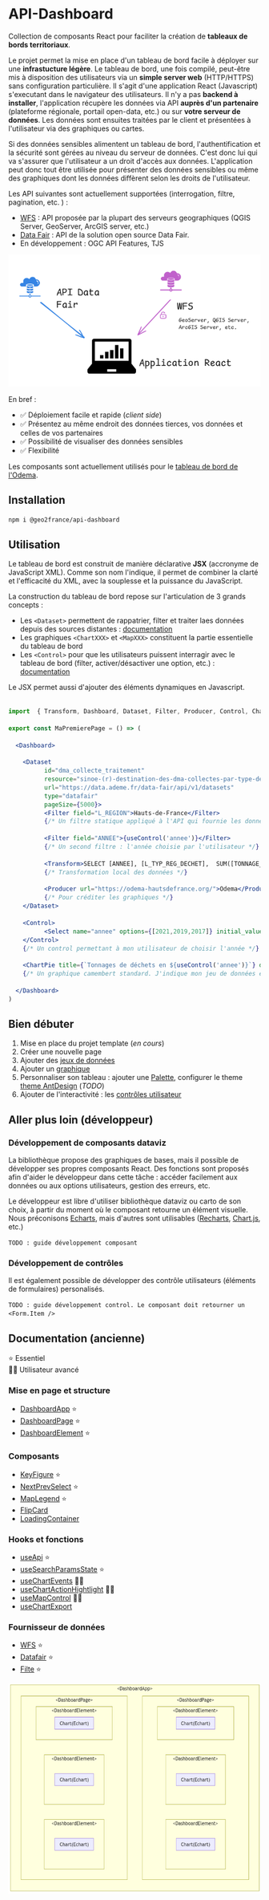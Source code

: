 # API-Dashboard

Collection de composants React pour faciliter la création de **tableaux de bords territoriaux**.

Le projet permet la mise en place d'un tableau de bord facile à déployer sur une **infrastucture légère**.
Le tableau de bord, une fois compilé, peut-être mis à disposition des utilisateurs via un **simple server web** (HTTP/HTTPS) sans configuration particulière.
Il s'agit d'une application React (Javascript) s'executant dans le navigateur des utilisateurs. Il n'y a pas **backend à installer**,
l'application récupère les données via API **auprès d'un partenaire** (plateforme régionale, portail open-data, etc.) ou sur **votre serveur de données**.
Les données sont ensuites traitées par le client et présentées à l'utilisateur via des graphiques ou cartes.

Si des données sensibles alimentent un tableau de bord, l'authentification et la sécurité sont gérées au niveau du serveur de données. C'est donc 
lui qui va s'assurer que l'utilisateur a un droit d'accès aux données. L'application peut donc tout être utilisée pour présenter
des données sensibles ou même des graphiques dont les données diffèrent selon les droits de l'utilisateur.

Les API suivantes sont actuellement supportées (interrogation, filtre, pagination, etc. ) :
- [WFS](src/data_providers/wfs/) : API proposée par la plupart des serveurs geographiques (QGIS Server, GeoServer, ArcGIS server, etc.)
- [Data Fair](src/data_providers/datafair/) : API de la solution open source Data Fair.
- En développement : OGC API Features, TJS

![diag](architecture_1.png)

En bref : 

- ✅ Déploiement facile et rapide (_client side_)
- ✅ Présentez au même endroit des données tierces, vos données et celles de vos partenaires
- ✅ Possibilité de visualiser des données sensibles
- ✅ Flexibilité

Les composants sont actuellement utilisés pour le [tableau de bord de l'Odema](https://github.com/geo2france/odema-dashboard).

## Installation

`npm i @geo2france/api-dashboard`


## Utilisation

Le tableau de bord est construit de manière déclarative **JSX** (accronyme de JavaScript XML).
Comme son nom l'indique, il permet de combiner la clarté et l'efficacité du XML, avec la souplesse et la puissance du JavaScript.

La construction du tableau de bord repose sur l'articulation de 3 grands concepts :

- Les `<Dataset>` permettent de rappatrier, filter et traiter laes données depuis des sources distantes : [documentation](./src/components/Dataset/README.md)
- Les graphiques `<ChartXXX>` et `<MapXXX>` constituent la partie essentielle du tableau de bord
- Les `<Control>` pour que les utilisateurs puissent interragir avec le tableau de bord (filter, activer/désactiver une option, etc.) : [documentation](./src/components/Control/README.md)

Le JSX permet aussi d'ajouter des éléments dynamiques en Javascript.

```jsx

import  { Transform, Dashboard, Dataset, Filter, Producer, Control, ChartPie, useControl } from "api-dashboard/dsl"

export const MaPremierePage = () => (

  <Dashboard>

    <Dataset 
          id="dma_collecte_traitement" 
          resource="sinoe-(r)-destination-des-dma-collectes-par-type-de-traitement/lines"
          url="https://data.ademe.fr/data-fair/api/v1/datasets"
          type="datafair"
          pageSize={5000}>
          <Filter field="L_REGION">Hauts-de-France</Filter> 
          {/* Un filtre statique appliqué à l'API qui fournie les données */}

          <Filter field="ANNEE">{useControl('annee')}</Filter> 
          {/* Un second filtre : l'année choisie par l'utilisateur */}

          <Transform>SELECT [ANNEE], [L_TYP_REG_DECHET],  SUM([TONNAGE_DMA]) as [TONNAGE_DMA] FROM ? GROUP BY [ANNEE], [L_TYP_REG_DECHET]</Transform> 
          {/* Transformation local des données */}

          <Producer url="https://odema-hautsdefrance.org/">Odema</Producer>
          {/* Pour créditer les graphiques */}
    </Dataset>

    <Control>
          <Select name="annee" options={[2021,2019,2017]} initial_value={2019} arrows={true} />
    </Control>
    {/* Un control permettant à mon utilisateur de choisir l'année */}

    <ChartPie title={`Tonnages de déchets en ${useControl('annee')}`} dataset='dma_collecte_traitement' nameKey='L_TYP_REG_DECHET' dataKey='TONNAGE_DMA' />
    {/* Un graphique camembert standard. J'indique mon jeu de données et les colonnes à utiliser */}

  </Dashboard>
)
```

## Bien débuter

1. Mise en place du projet template (_en cours_)
2. Créer une nouvelle page
3. Ajouter des [jeux de données](./src/components/Dataset/README.md)
4. Ajouter un [graphique](./src/components/Charts/README.md)
5. Personnaliser son tableau : ajouter une [Palette](./src/components/Palette/README.md), configurer le theme [theme AntDesign](https://ant.design/docs/react/customize-theme#customize-design-token) (_TODO_)
6. Ajouter de l'interactivité : les [contrôles utilisateur](./src/components/Control/README.md)


## Aller plus loin (développeur)

### Développement de composants dataviz

La bibliothèque propose des graphiques de bases, mais il possible de développer ses propres composants React.
Des fonctions sont proposés afin d'aider le développeur dans cette tâche : accéder facilement aux données ou aux options utilisateurs, gestion des erreurs, etc.

Le développeur est libre d'utiliser bibliothèque dataviz ou carto de son choix, à partir du moment où le composant retourne un élément visuelle.
Nous préconisons [Echarts](https://echarts.apache.org), mais d'autres sont utilisables ([Recharts](https://recharts.org/), [Chart.js](https://www.chartjs.org/), etc.)

`TODO : guide développement composant`

### Développement de contrôles

Il est également possible de développer des contrôle utilisateurs (éléments de formulaires) personalisés.

`TODO : guide développement control. Le composant doit retourner un <Form.Item />`




## Documentation (ancienne)

⭐ Essentiel  
👨‍💻 Utilisateur avancé 

### Mise en page et structure

- [DashboardApp](/src/components/Layout/) ⭐
- [DashboardPage](/src/components/DashboardPage/) ⭐
- [DashboardElement](/src/components/DashboardElement/) ⭐


### Composants 

- [KeyFigure](/src/components/KeyFigure/) ⭐
- [NextPrevSelect](/src/components/NextPrevSelect/) ⭐
- [MapLegend](/src/components/MapLegend/) ⭐
- [FlipCard](/src/components/FlipCard/)
- [LoadingContainer](/src/components/LoadingContainer/)

### Hooks et fonctions

- [useApi](/src/utils/README.MD) ⭐
- [useSearchParamsState](/src/utils/README.MD) ⭐
- [useChartEvents](/src/utils/README.MD) 👨‍💻
- [useChartActionHightlight](/src/utils/README.MD) 👨‍💻
- [useMapControl](/src/utils/README.MD) 👨‍💻
- [useChartExport](/src/utils/README.MD)

### Fournisseur de données

- [WFS](/src/data_providers/wfs/) ⭐
- [Datafair](/src/data_providers/datafair/) ⭐
- [Filte](/src/data_providers/file/) ⭐

![block-graph](block-graph.png)

<!---
```mermaid
graph TD; 

subgraph "&lt;DashboardApp&gt;"
  subgraph "&lt;DashboardPage&gt;" 
    subgraph "&lt;DashboardElement&gt;" 
        subgraph "Chart(Echart)" 
        end
    end
    subgraph "&lt;DashboardElement&gt;" 
        subgraph "Chart(Echart)" 
        end
    end
        subgraph "&lt;DashboardElement&gt;" 
        subgraph "Chart(Echart)" 
        end
    end
  end

  subgraph "&lt;DashboardPage&gt;" 
    subgraph "&lt;DashboardElement&gt;" 
        subgraph "Chart(Echart)" 
        end
    end
    subgraph "&lt;DashboardElement&gt;" 
        subgraph "Chart(Echart)" 
        end
    end
        subgraph "&lt;DashboardElement&gt;" 
        subgraph "Chart(Echart)" 
        end
    end
  end
end  
```
--->